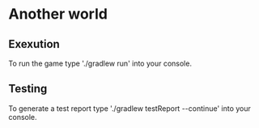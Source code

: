 # Another world

## Exexution

To run the game type './gradlew run' into your console.

## Testing

To generate a test report type './gradlew testReport --continue' into your console.
